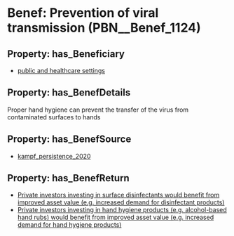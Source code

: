 # Benef: __Prevention of viral transmission__ (PBN__Benef_1124)

## Property: has_Beneficiary

* [public and healthcare settings](../Stakeholder/PBN__Stakeholder_440)

## Property: has_BenefDetails

Proper hand hygiene can prevent the transfer of the virus from contaminated surfaces to hands

## Property: has_BenefSource

* [kampf_persistence_2020](../Article/PBN__Article_233)

## Property: has_BenefReturn

* [Private investors investing in surface disinfectants would benefit from improved asset value (e.g. increased demand for disinfectant products)](../BenefReturn/PBN__BenefReturn_1255)
* [Private investors investing in hand hygiene products (e.g. alcohol-based hand rubs) would benefit from improved asset value (e.g. increased demand for hand hygiene products)](../BenefReturn/PBN__BenefReturn_1256)

